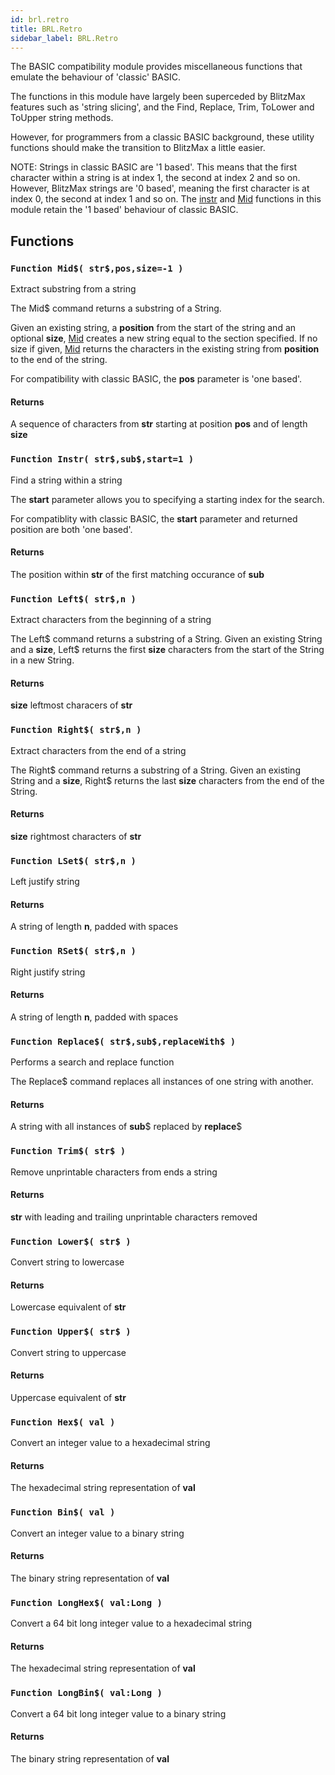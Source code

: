 ```yaml
---
id: brl.retro
title: BRL.Retro
sidebar_label: BRL.Retro
---
```




The BASIC compatibility module provides miscellaneous functions that emulate the behaviour
of 'classic' BASIC.

The functions in this module have largely been superceded by BlitzMax features such as 
'string slicing', and the Find, Replace, Trim, ToLower and ToUpper string methods.

However, for programmers from a classic BASIC background, these utility functions should make
the transition to BlitzMax a little easier.

NOTE: Strings in classic BASIC are '1 based'. This means that the first character within a 
string is at index 1, the second at index 2 and so on. However, BlitzMax strings are '0 based',
meaning the first character is at index 0, the second at index 1 and so on. The [instr](../../brl/brl.retro/#function-instr-str-sub-start-1) and
[Mid](../../brl/brl.retro/#function-mid-str-pos-size-1) functions in this module retain the '1 based' behaviour of classic BASIC.


## Functions

### `Function Mid$( str$,pos,size=-1 )`

Extract substring from a string


The Mid$ command returns a substring of a String.

Given an existing string, a <b>position</b> from the start of the string and
an optional <b>size</b>, [Mid](../../brl/brl.retro/#function-mid-str-pos-size-1) creates a new string equal to the section specified.
If no size if given, [Mid](../../brl/brl.retro/#function-mid-str-pos-size-1) returns the characters in the existing string from
<b>position</b> to the end of the string.

For compatibility with classic BASIC, the <b>pos</b> parameter is 'one based'.


#### Returns
A sequence of characters from <b>str</b> starting at position <b>pos</b> and of length <b>size</b>



### `Function Instr( str$,sub$,start=1 )`

Find a string within a string


The <b>start</b> parameter allows you to specifying a starting index for the search.

For compatiblity with classic BASIC, the <b>start</b> parameter and returned position
are both 'one based'.


#### Returns
The position within <b>str</b> of the first matching occurance of <b>sub</b>



### `Function Left$( str$,n )`

Extract characters from the beginning of a string


The Left$ command returns a substring of a String.
Given an existing String and a <b>size</b>, Left$ returns the first <b>size</b>
characters from the start of the String in a new String.


#### Returns
<b>size</b> leftmost characers of <b>str</b>



### `Function Right$( str$,n )`

Extract characters from the end of a string


The Right$ command returns a substring of a String.
Given an existing String and a <b>size</b>, Right$ returns the last <b>size</b>
characters from the end of the String.


#### Returns
<b>size</b> rightmost characters of <b>str</b>



### `Function LSet$( str$,n )`

Left justify string

#### Returns
A string of length <b>n</b>, padded with spaces



### `Function RSet$( str$,n )`

Right justify string

#### Returns
A string of length <b>n</b>, padded with spaces



### `Function Replace$( str$,sub$,replaceWith$ )`

Performs a search and replace function


The Replace$ command replaces all instances of one string with another.


#### Returns
A string with all instances of <b>sub</b>$ replaced by <b>replace</b>$



### `Function Trim$( str$ )`

Remove unprintable characters from ends a string

#### Returns
<b>str</b> with leading and trailing unprintable characters removed



### `Function Lower$( str$ )`

Convert string to lowercase

#### Returns
Lowercase equivalent of <b>str</b>



### `Function Upper$( str$ )`

Convert string to uppercase

#### Returns
Uppercase equivalent of <b>str</b>



### `Function Hex$( val )`

Convert an integer value to a hexadecimal string

#### Returns
The hexadecimal string representation of <b>val</b>



### `Function Bin$( val )`

Convert an integer value to a binary string

#### Returns
The binary string representation of <b>val</b>



### `Function LongHex$( val:Long )`

Convert a 64 bit long integer value to a hexadecimal string

#### Returns
The hexadecimal string representation of <b>val</b>



### `Function LongBin$( val:Long )`

Convert a 64 bit long integer value to a binary string

#### Returns
The binary string representation of <b>val</b>



